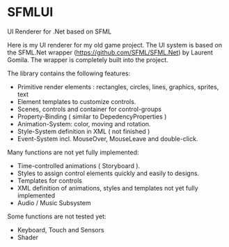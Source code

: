 # SFMLUI

UI Renderer for .Net based on SFML

Here is my UI renderer for my old game project. The UI system is based on the SFML.Net wrapper (https://github.com/SFML/SFML.Net) by Laurent Gomila.
The wrapper is completely built into the project.

The library contains the following features:
- Primitive render elements : rectangles, circles, lines, graphics, sprites, text
- Element templates to customize controls.
- Scenes, controls and container for control-groups
- Property-Binding ( similar to DepedencyProperties )
- Animation-System: color, moving and rotation.
- Style-System definition in XML ( not finished )
- Event-System incl. MouseOver, MouseLeave and double-click.

Many functions are not yet fully implemented:
- Time-controlled animations ( Storyboard ).
- Styles to assign control elements quickly and easily to designs.
- Templates for controls
- XML definition of animations, styles and templates not yet fully implemented
- Audio / Music Subsystem

Some functions are not tested yet:
- Keyboard, Touch and Sensors
- Shader


